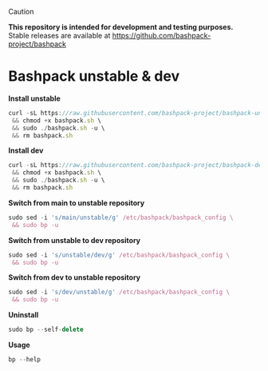 > [!CAUTION]
> **This repository is intended for development and testing purposes.**\
> Stable releases are available at https://github.com/bashpack-project/bashpack

# Bashpack unstable & dev

**Install unstable**
```javascript
curl -sL https://raw.githubusercontent.com/bashpack-project/bashpack-unstable/main/bashpack.sh -o bashpack.sh \
 && chmod +x bashpack.sh \
 && sudo ./bashpack.sh -u \
 && rm bashpack.sh
```

**Install dev**
```javascript
curl -sL https://raw.githubusercontent.com/bashpack-project/bashpack-dev/main/bashpack.sh -o bashpack.sh \
 && chmod +x bashpack.sh \
 && sudo ./bashpack.sh -u \
 && rm bashpack.sh
```

**Switch from main to unstable repository**
```javascript
sudo sed -i 's/main/unstable/g' /etc/bashpack/bashpack_config \
 && sudo bp -u
```

**Switch from unstable to dev repository**
```javascript
sudo sed -i 's/unstable/dev/g' /etc/bashpack/bashpack_config \
 && sudo bp -u
```

**Switch from dev to unstable repository**
```javascript
sudo sed -i 's/dev/unstable/g' /etc/bashpack/bashpack_config \
 && sudo bp -u
```

**Uninstall**
```javascript
sudo bp --self-delete
```

**Usage**
```javascript
bp --help
```

<br>
